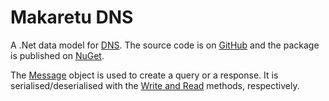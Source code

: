 # Makaretu DNS

A .Net data model for [DNS](https://www.rfc-editor.org/info/rfc1035). 
The source code is on [GitHub](https://github.com/richardschneider/net-dns) and the 
package is published on [NuGet](https://www.nuget.org/packages/Makaretu.Dns).

The [Message](xref:Makaretu.Dns.Message) object is used to create a query or a response. It is
serialised/deserialised with the [Write and Read](xref:Makaretu.Dns.DnsObject) methods, respectively.
